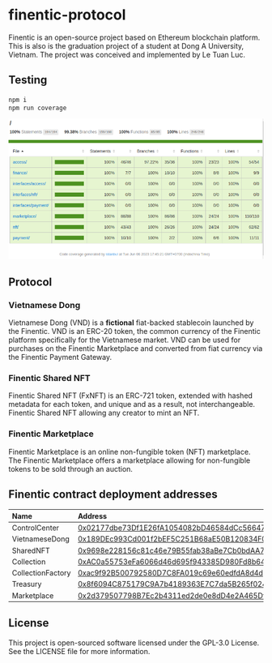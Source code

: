 # finentic-protocol

Finentic is an open-source project based on Ethereum blockchain platform. This is also is the graduation project of a student at Dong A University, Vietnam. The project was conceived and implemented by Le Tuan Luc.


## Testing

```
npm i
npm run coverage
```

<img width="1200" alt="Repo — Protocol - Coverage" src="./images/coverage.png" />


## Protocol


### Vietnamese Dong

Vietnamese Dong (VND) is a **fictional** fiat-backed stablecoin launched by the Finentic. VND is an ERC-20 token, the common currency of the Finentic platform specifically for the Vietnamese market. VND can be used for purchases on the Finentic Marketplace and converted from fiat currency via the Finentic Payment Gateway.


### Finentic Shared NFT

Finentic Shared NFT (FxNFT) is an ERC-721 token, extended with hashed metadata for each token, and unique and as a result, not interchangeable. Finentic Shared NFT allowing any creator to mint an NFT.


### Finentic Marketplace

Finentic Marketplace is an online non-fungible token (NFT) marketplace. The Finentic Marketplace offers a marketplace allowing for non-fungible tokens to be sold through an auction.


## Finentic contract deployment addresses

| Name               | Address                                                                                                                            |
| :----------------- | :--------------------------------------------------------------------------------------------------------------------------------- |
| ControlCenter      | [0x02177dbe73Df1E26fA1054082bD46584dCc56647](https://testnet.snowtrace.io/address/0x02177dbe73Df1E26fA1054082bD46584dCc56647#code) |
| VietnameseDong     | [0x189DEc993Cd001f2bEF5C251B68aE50B120834F0](https://testnet.snowtrace.io/address/0x189DEc993Cd001f2bEF5C251B68aE50B120834F0#code) |
| SharedNFT          | [0x9698e228156c81c46e79B55fab38aBe7Cb0bdAA7](https://testnet.snowtrace.io/address/0x9698e228156c81c46e79B55fab38aBe7Cb0bdAA7#code) |
| Collection         | [0xAC0a55753eFa6066d46d695f943385D980Fd8b64](https://testnet.snowtrace.io/address/0xAC0a55753eFa6066d46d695f943385D980Fd8b64#code) |
| CollectionFactory  | [0xac9f92B500792580D7C8FA019c69e60edfdA8d4d](https://testnet.snowtrace.io/address/0xac9f92B500792580D7C8FA019c69e60edfdA8d4d#code) |
| Treasury           | [0x8f6094C875179C9A7b4189363E7C7da5B265f024](https://testnet.snowtrace.io/address/0x8f6094C875179C9A7b4189363E7C7da5B265f024#code) |
| Marketplace        | [0x2d379507798B7Ec2b4311ed2de0e8dD4e2A465Df](https://testnet.snowtrace.io/address/0x2d379507798B7Ec2b4311ed2de0e8dD4e2A465Df#code) |


## License

This project is open-sourced software licensed under the GPL-3.0 License. See the LICENSE file for more information.